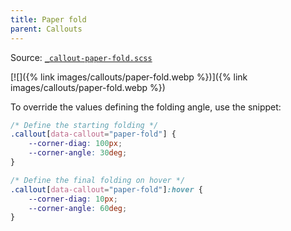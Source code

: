 ```yaml
---
title: Paper fold
parent: Callouts
---
```


Source: [`_callout-paper-fold.scss`](https://github.com/ElsaTam/obsidian-fancy-a-story/blob/main/postcss/editor/callouts/_callout-paper-fold.scss)

[![]({% link images/callouts/paper-fold.webp %})]({% link images/callouts/paper-fold.webp %})

To override the values defining the folding angle, use the snippet:
```css
/* Define the starting folding */
.callout[data-callout="paper-fold"] {
    --corner-diag: 100px;
    --corner-angle: 30deg;
}

/* Define the final folding on hover */
.callout[data-callout="paper-fold"]:hover {
    --corner-diag: 10px;
    --corner-angle: 60deg;
}
```